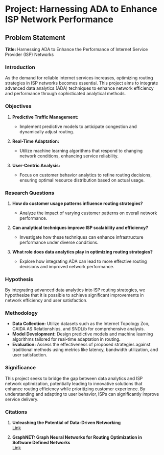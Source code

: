 # Project: Harnessing ADA to Enhance ISP Network Performance

## Problem Statement

**Title:** Harnessing ADA to Enhance the Performance of Internet Service Provider (ISP) Networks

### Introduction
As the demand for reliable internet services increases, optimizing routing strategies in ISP networks becomes essential. This project aims to integrate advanced data analytics (ADA) techniques to enhance network efficiency and performance through sophisticated analytical methods.

### Objectives
1. **Predictive Traffic Management:**
   - Implement predictive models to anticipate congestion and dynamically adjust routing.
   
2. **Real-Time Adaptation:**
   - Utilize machine learning algorithms that respond to changing network conditions, enhancing service reliability.

3. **User-Centric Analysis:**
   - Focus on customer behavior analytics to refine routing decisions, ensuring optimal resource distribution based on actual usage.

### Research Questions
1. **How do customer usage patterns influence routing strategies?**
   - Analyze the impact of varying customer patterns on overall network performance.
   
2. **Can analytical techniques improve ISP scalability and efficiency?**
   - Investigate how these techniques can enhance infrastructure performance under diverse conditions.

3. **What role does data analytics play in optimizing routing strategies?**
   - Explore how integrating ADA can lead to more effective routing decisions and improved network performance.

### Hypothesis
By integrating advanced data analytics into ISP routing strategies, we hypothesize that it is possible to achieve significant improvements in network efficiency and user satisfaction.

### Methodology
- **Data Collection:** Utilize datasets such as the Internet Topology Zoo, CAIDA AS Relationships, and SNDLib for comprehensive analysis.
- **Model Development:** Design predictive models and machine learning algorithms tailored for real-time adaptation in routing.
- **Evaluation:** Assess the effectiveness of proposed strategies against traditional methods using metrics like latency, bandwidth utilization, and user satisfaction.

### Significance
This project seeks to bridge the gap between data analytics and ISP network optimization, potentially leading to innovative solutions that enhance routing efficiency while prioritizing customer experience. By understanding and adapting to user behavior, ISPs can significantly improve service delivery.

### Citations
1. **Unleashing the Potential of Data-Driven Networking**  
   [Link](https://www.cs.cmu.edu/~junchenj/comsnet-ddn.pdf)

2. **GraphNET: Graph Neural Networks for Routing Optimization in Software Defined Networks**  
   [Link](https://www.sciencedirect.com/science/article/abs/pii/S0140366421002887)
